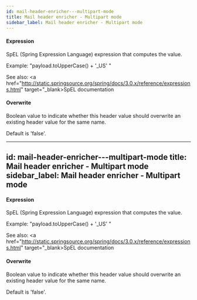 ```yaml
---
id: mail-header-enricher---multipart-mode
title: Mail header enricher - Multipart mode
sidebar_label: Mail header enricher - Multipart mode
---
```

#### Expression
SpEL (Spring Expression Language) expression that computes the value.

Example:
"payload.toUpperCase() + '_US' "

See also: 
<a href="http://static.springsource.org/spring/docs/3.0.x/reference/expressions.html" target="_blank>SpEL documentation</a>

#### Overwrite
Boolean value to indicate whether this header value should overwrite an existing header value for the same name.

Default is 'false'.

---
id: mail-header-enricher---multipart-mode
title: Mail header enricher - Multipart mode
sidebar_label: Mail header enricher - Multipart mode
---
#### Expression
SpEL (Spring Expression Language) expression that computes the value.

Example:
"payload.toUpperCase() + '_US' "

See also: 
<a href="http://static.springsource.org/spring/docs/3.0.x/reference/expressions.html" target="_blank>SpEL documentation</a>

#### Overwrite
Boolean value to indicate whether this header value should overwrite an existing header value for the same name.

Default is 'false'.

